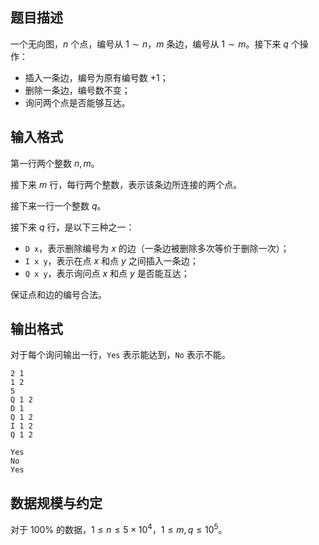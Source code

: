 ## 题目描述

一个无向图，$n$ 个点，编号从 $1\sim n$，$m$ 条边，编号从 $1\sim m$。接下来 $q$ 个操作：
- 插入一条边，编号为原有编号数 $+1$；
- 删除一条边，编号数不变；
- 询问两个点是否能够互达。

## 输入格式

第一行两个整数 $n,m$。

接下来 $m$ 行，每行两个整数，表示该条边所连接的两个点。

接下来一行一个整数 $q$。

接下来 $q$ 行，是以下三种之一：

- `D x`，表示删除编号为 $x$ 的边（一条边被删除多次等价于删除一次）；
- `I x y`，表示在点 $x$ 和点 $y$ 之间插入一条边；
- `Q x y`，表示询问点 $x$ 和点 $y$ 是否能互达；

保证点和边的编号合法。

## 输出格式
对于每个询问输出一行，`Yes` 表示能达到，`No` 表示不能。

```input1
2 1
1 2
5
Q 1 2
D 1
Q 1 2
I 1 2
Q 1 2
```
```output1
Yes
No
Yes
```
## 数据规模与约定

对于 $100\%$ 的数据，$1\le n\le 5\times 10^4$，$1\le m,q\le 10^5$。